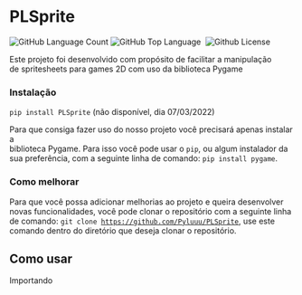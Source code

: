 # PLSprite

<img alt="GitHub Language Count" src="https://img.shields.io/github/languages/count/Pyluuu/PLSprite" /> <img alt="GitHub Top Language" src="https://img.shields.io/github/languages/top/Pyluuu/PLSprite" /> <img alt="" src="https://img.shields.io/github/repo-size/Pyluuu/PLSprite" /> <img alt="Github License" src="https://img.shields.io/github/license/pyluuu/PLSprite" />

Este projeto foi desenvolvido com propósito de facilitar a manipulação<br/>
de spritesheets para games 2D com uso da biblioteca Pygame

### Instalação

<code>pip install PLSprite</code> (não disponível, dia 07/03/2022)

Para que consiga fazer uso do nosso projeto você precisará apenas instalar a <br/>
biblioteca Pygame. Para isso você pode usar o <code>pip</code>, ou algum instalador da <br/>
sua preferência, com a seguinte linha de comando: <code>pip install pygame</code>.

### Como melhorar
Para que você possa adicionar melhorias ao projeto e queira desenvolver novas
funcionalidades, você pode clonar o repositório com a seguinte linha de comando: <code>git clone https://github.com/Pyluuu/PLSprite</code>, use este comando dentro do diretório que deseja clonar o repositório.

## Como usar
Importando
<code>
